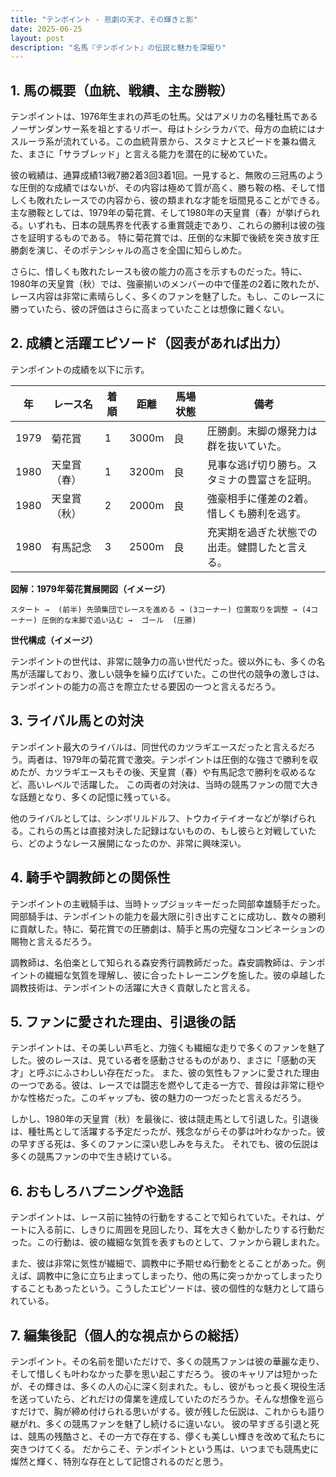 ```yaml
---
title: "テンポイント - 悲劇の天才、その輝きと影"
date: 2025-06-25
layout: post
description: "名馬『テンポイント』の伝説と魅力を深堀り"
---
```


## 1. 馬の概要（血統、戦績、主な勝鞍）

テンポイントは、1976年生まれの芦毛の牡馬。父はアメリカの名種牡馬であるノーザンダンサー系を祖とするリボー、母はトシシラカバで、母方の血統にはナスルーラ系が流れている。この血統背景から、スタミナとスピードを兼ね備えた、まさに「サラブレッド」と言える能力を潜在的に秘めていた。

彼の戦績は、通算成績13戦7勝2着3回3着1回。一見すると、無敗の三冠馬のような圧倒的な成績ではないが、その内容は極めて質が高く、勝ち鞍の格、そして惜しくも敗れたレースでの内容から、彼の類まれな才能を垣間見ることができる。主な勝鞍としては、1979年の菊花賞、そして1980年の天皇賞（春）が挙げられる。いずれも、日本の競馬界を代表する重賞競走であり、これらの勝利は彼の強さを証明するものである。  特に菊花賞では、圧倒的な末脚で後続を突き放す圧勝劇を演じ、そのポテンシャルの高さを全国に知らしめた。

さらに、惜しくも敗れたレースも彼の能力の高さを示すものだった。特に、1980年の天皇賞（秋）では、強豪揃いのメンバーの中で僅差の2着に敗れたが、レース内容は非常に素晴らしく、多くのファンを魅了した。もし、このレースに勝っていたら、彼の評価はさらに高まっていたことは想像に難くない。

## 2. 成績と活躍エピソード（図表があれば出力）

テンポイントの成績を以下に示す。

| 年 | レース名           | 着順 | 距離 | 馬場状態 | 備考                                  |
|---|--------------------|-----|-----|---------|--------------------------------------|
| 1979 | 菊花賞             | 1   | 3000m| 良      | 圧勝劇。末脚の爆発力は群を抜いていた。 |
| 1980 | 天皇賞（春）       | 1   | 3200m| 良      | 見事な逃げ切り勝ち。スタミナの豊富さを証明。|
| 1980 | 天皇賞（秋）       | 2   | 2000m| 良      | 強豪相手に僅差の2着。惜しくも勝利を逃す。   |
| 1980 | 有馬記念           | 3   | 2500m| 良      | 充実期を過ぎた状態での出走。健闘したと言える。|


**図解：1979年菊花賞展開図（イメージ）**

```
スタート →  (前半) 先頭集団でレースを進める → (3コーナー) 位置取りを調整 → (4コーナー) 圧倒的な末脚で追い込む →  ゴール  (圧勝)
```

**世代構成（イメージ）**

テンポイントの世代は、非常に競争力の高い世代だった。彼以外にも、多くの名馬が活躍しており、激しい競争を繰り広げていた。この世代の競争の激しさは、テンポイントの能力の高さを際立たせる要因の一つと言えるだろう。


## 3. ライバル馬との対決

テンポイント最大のライバルは、同世代のカツラギエースだったと言えるだろう。両者は、1979年の菊花賞で激突。テンポイントは圧倒的な強さで勝利を収めたが、カツラギエースもその後、天皇賞（春）や有馬記念で勝利を収めるなど、高いレベルで活躍した。  この両者の対決は、当時の競馬ファンの間で大きな話題となり、多くの記憶に残っている。

他のライバルとしては、シンボリルドルフ、トウカイテイオーなどが挙げられる。これらの馬とは直接対決した記録はないものの、もし彼らと対戦していたら、どのようなレース展開になったのか、非常に興味深い。


## 4. 騎手や調教師との関係性

テンポイントの主戦騎手は、当時トップジョッキーだった岡部幸雄騎手だった。岡部騎手は、テンポイントの能力を最大限に引き出すことに成功し、数々の勝利に貢献した。特に、菊花賞での圧勝劇は、騎手と馬の完璧なコンビネーションの賜物と言えるだろう。

調教師は、名伯楽として知られる森安秀行調教師だった。森安調教師は、テンポイントの繊細な気質を理解し、彼に合ったトレーニングを施した。彼の卓越した調教技術は、テンポイントの活躍に大きく貢献したと言える。


## 5. ファンに愛された理由、引退後の話

テンポイントは、その美しい芦毛と、力強くも繊細な走りで多くのファンを魅了した。彼のレースは、見ている者を感動させるものがあり、まさに「感動の天才」と呼ぶにふさわしい存在だった。  また、彼の気性もファンに愛された理由の一つである。彼は、レースでは闘志を燃やして走る一方で、普段は非常に穏やかな性格だった。このギャップも、彼の魅力の一つだったと言えるだろう。

しかし、1980年の天皇賞（秋）を最後に、彼は競走馬として引退した。引退後は、種牡馬として活躍する予定だったが、残念ながらその夢は叶わなかった。彼の早すぎる死は、多くのファンに深い悲しみを与えた。  それでも、彼の伝説は多くの競馬ファンの中で生き続けている。


## 6. おもしろハプニングや逸話

テンポイントは、レース前に独特の行動をすることで知られていた。それは、ゲートに入る前に、しきりに周囲を見回したり、耳を大きく動かしたりする行動だった。この行動は、彼の繊細な気質を表すものとして、ファンから親しまれた。

また、彼は非常に気性が繊細で、調教中に予期せぬ行動をとることがあった。例えば、調教中に急に立ち止まってしまったり、他の馬に突っかかってしまったりすることもあったという。こうしたエピソードは、彼の個性的な魅力として語られている。


## 7. 編集後記（個人的な視点からの総括）

テンポイント。その名前を聞いただけで、多くの競馬ファンは彼の華麗な走り、そして惜しくも叶わなかった夢を思い起こすだろう。  彼のキャリアは短かったが、その輝きは、多くの人の心に深く刻まれた。もし、彼がもっと長く現役生活を送っていたら、どれだけの偉業を達成していたのだろうか。そんな想像を巡らすだけで、胸が締め付けられる思いがする。彼が残した伝説は、これからも語り継がれ、多くの競馬ファンを魅了し続けるに違いない。  彼の早すぎる引退と死は、競馬の残酷さと、その一方で存在する、儚くも美しい輝きを改めて私たちに突きつけてくる。  だからこそ、テンポイントという馬は、いつまでも競馬史に燦然と輝く、特別な存在として記憶されるのだと思う。

